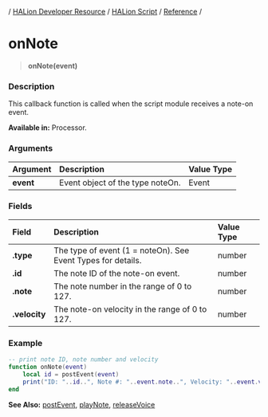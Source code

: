 / [HALion Developer Resource](../../HALion-Developer-Resource.md) / [HALion Script](./HALion-Script.md) / [Reference](./Reference.md) /

# onNote

>**onNote(event)**

### Description

This callback function is called when the script module receives a note-on event.

**Available in:** Processor.

### Arguments

|Argument|Description|Value Type|
|:-|:-|:-|
|**event**|Event object of the type noteOn.|Event|

### Fields

|Field|Description|Value Type|
|:-|:-|:-|
|**.type**|The type of event (1 = noteOn). See Event Types for details.|number|
|**.id**|The note ID of the note-on event.|number|
|**.note**|The note number in the range of 0 to 127.|number|
|**.velocity**|The note-on velocity in the range of 0 to 127.|number|

### Example

```lua
-- print note ID, note number and velocity
function onNote(event)
    local id = postEvent(event)
    print("ID: "..id..", Note #: "..event.note..", Velocity: "..event.velocity)
end
```

**See Also:** [postEvent](./postEvent.md), [playNote](./playNote.md), [releaseVoice](./releaseVoice.md)